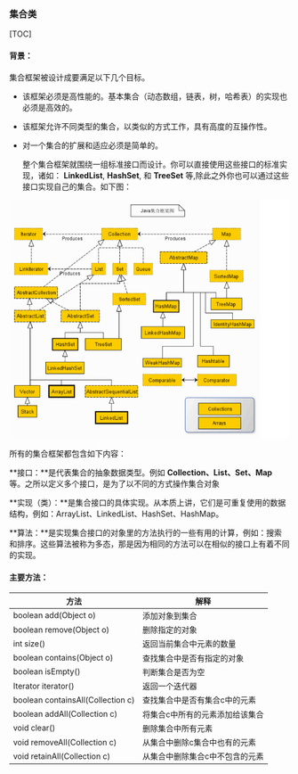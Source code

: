 ### 集合类

[TOC]

#### 背景：

集合框架被设计成要满足以下几个目标。

- 该框架必须是高性能的。基本集合（动态数组，链表，树，哈希表）的实现也必须是高效的。
- 该框架允许不同类型的集合，以类似的方式工作，具有高度的互操作性。
- 对一个集合的扩展和适应必须是简单的。



	整个集合框架就围绕一组标准接口而设计。你可以直接使用这些接口的标准实现，诸如： **LinkedList**, **HashSet**, 和 **TreeSet** 等,除此之外你也可以通过这些接口实现自己的集合。如下图：



![集合框架图](集合框架图.png)



所有的集合框架都包含如下内容：

**接口：**是代表集合的抽象数据类型。例如 **Collection、List、Set、Map** 等。之所以定义多个接口，是为了以不同的方式操作集合对象

**实现（类）：**是集合接口的具体实现。从本质上讲，它们是可重复使用的数据结构，例如：ArrayList、LinkedList、HashSet、HashMap。

**算法：**是实现集合接口的对象里的方法执行的一些有用的计算，例如：搜索和排序。这些算法被称为多态，那是因为相同的方法可以在相似的接口上有着不同的实现。





#### 主要方法：

| 方法                              | 解释                            |
| --------------------------------- | ------------------------------- |
| boolean add(Object o)             | 添加对象到集合                  |
| boolean remove(Object o)          | 删除指定的对象                  |
| int size()                        | 返回当前集合中元素的数量        |
| boolean contains(Object o)        | 查找集合中是否有指定的对象      |
| boolean isEmpty()                 | 判断集合是否为空                |
| Iterator iterator()               | 返回一个迭代器                  |
| boolean containsAll(Collection c) | 查找集合中是否有集合c中的元素   |
| boolean addAll(Collection c)      | 将集合c中所有的元素添加给该集合 |
| void clear()                      | 删除集合中所有元素              |
| void removeAll(Collection c)      | 从集合中删除c集合中也有的元素   |
| void retainAll(Collection c)      | 从集合中删除集合c中不包含的元素 |



